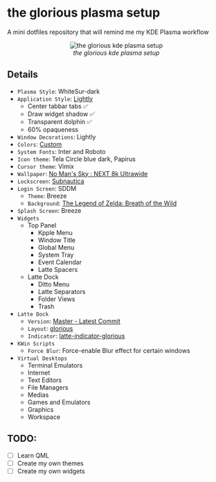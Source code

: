 # the glorious plasma setup
A mini dotfiles repository that will remind me my KDE Plasma workflow

<p align="center">
	<img alt="the glorious kde plasma setup" src="scrots.webp"/>
	<br/>
	<i>
		the glorious kde plasma setup
	</i>
</p>

## Details

+ `Plasma Style`: WhiteSur-dark
+ `Application Style`: [Lightly](https://github.com/Luwx/Lightly)
	- Center tabbar tabs ✅
	- Draw widget shadow ✅
	- Transparent dolphin ✅
	- 60% opaqueness
+ `Window Decorations`: Lightly
+ `Colors`: [Custom](local/share/color-schemes)
+ `System Fonts`: Inter and Roboto
+ `Icon theme`: Tela Circle blue dark, Papirus
+ `Cursor theme`: Vimix
+ `Wallpaper`: [No Man's Sky : NEXT 8k Ultrawide](https://wall.alphacoders.com/big.php?i=921802)
+ `Lockscreen`: [Subnautica](https://wall.alphacoders.com/big.php?i=988615)
+ `Login Screen`: SDDM
	- `Theme`: Breeze
	- `Background`: [The Legend of Zelda: Breath of the Wild](https://wall.alphacoders.com/big.php?i=805656)
+ `Splash Screen`: Breeze
+ `Widgets`
	- Top Panel
		- Kpple Menu
		- Window Title
		- Global Menu
		- System Tray
		- Event Calendar
		- Latte Spacers
	- Latte Dock
		- Ditto Menu
		- Latte Separators
		- Folder Views
		- Trash
+ `Latte Dock`
	- `Version`: [Master - Latest Commit](https://github.com/KDE/latte-dock)
	- `Layout`: [glorious](https://github.com/manilarome/the-glorious-plasma-setup/blob/master/glorious.layout.latte)
	- `Indicator`: [latte-indicator-glorious](https://github.com/manilarome/latte-indicator-glorious)
+ `KWin Scripts`
	- `Force Blur`: Force-enable Blur effect for certain windows
+ `Virtual Desktops`
	- Terminal Emulators
	- Internet
	- Text Editors
	- File Managers
	- Medias
	- Games and Emulators
	- Graphics
	- Workspace

## TODO:

- [ ] Learn QML
- [ ] Create my own themes
- [ ] Create my own widgets
